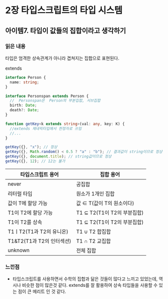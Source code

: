# 2장 타입스크립트의 타입 시스템

## 아이템7. 타입이 값들의 집합이라고 생각하기

### 읽은 내용

타입은 엄격한 상속관계가 아니라 겹쳐지는 집합으로 표현된다.

extends

```ts
interface Person {
  name: string;
}

interface Personspan extends Person {
  //  Personspan은  Person의 부분집합, 서브집합
  birth: Date;
  death?: Date;
}

function getKey<k extends string>(val: any, key: K) {
  //extends 제네릭타입에서 한정자로 쓰임
  //...
}

getKey({}, "x"); // 정상
getKey({}, Math.random() < 0.5 ? "a" : "b"); // 결과값이 string이므로 정상
getKey({}, document.title); // string값이므로 정상
getKey({}, 12); // 12는 불가
```

| 타입스크립트 용어         | 집합 용어                   |
| ------------------------- | --------------------------- |
| never                     | 공집합                      |
| 리터럴 타입               | 원소가 1개인 집합           |
| 값이 T에 할당 가능        | 값 ∈ T(값이 T의 원소이다)   |
| T1이 T2에 할당 가능       | T1 ⊆ T2(T1이 T2의 부분집합) |
| T1이 T2를 상속            | T1 ⊆ T2(T1이 T2의 부분집합) |
| T1ㅣT2(T1과 T2의 유니온)  | T1 ∪ T2 합집합              |
| T1&T2(T1과 T2의 인터섹션) | T1 ∩ T2 교집합              |
| unknown                   | 전체 집합                   |

### 느낀점

- 타입스크립트를 사용하면서 수학의 집합과 닮은 것들이 많다고 느끼고 있었는데, 역시나 비슷한 점이 많은것 같다.
  extends를 잘 활용하여 상속 타입들을 사용할 수 있는 점이 큰 메리트 인 것 같다.
